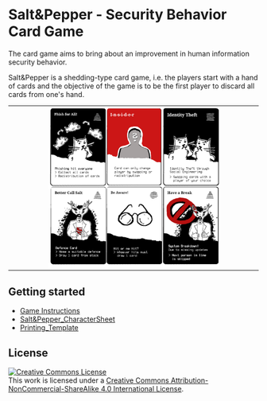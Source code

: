 # Salt&Pepper - Security Behavior Card Game

The card game aims to bring about an improvement in human information security behavior.

Salt\&Pepper is a shedding-type card game, i.e. the players start with a hand of
cards and the objective of the game is to be the first player to discard all cards
from one's hand.


<table align="center"><tr><td align="center" width="9999">
<img src="images/papercards.png" width=70%></img>
</td></tr></table>



## Getting started
* [Game Instructions](Instructions)
* [Salt&Pepper_CharacterSheet](CharacterSheet)
* [Printing_Template](PrintingTemplate)


## License

<a rel="license" href="http://creativecommons.org/licenses/by-nc-sa/4.0/"><img alt="Creative Commons License" style="border-width:0" src="https://i.creativecommons.org/l/by-nc-sa/4.0/88x31.png" /></a><br />This work is licensed under a <a rel="license" href="http://creativecommons.org/licenses/by-nc-sa/4.0/">Creative Commons Attribution-NonCommercial-ShareAlike 4.0 International License</a>.
